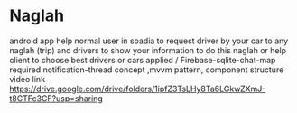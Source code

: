 # Naglah

android app help normal user in soadia to request driver by your car to any naglah (trip) and drivers to show your information to do this naglah or help client to choose best drivers or cars
 applied / Firebase-sqlite-chat-map
required notification-thread concept ,mvvm pattern, component structure
video link https://drive.google.com/drive/folders/1ipfZ3TsLHy8Ta6LGkwZXmJ-t8CTFc3CF?usp=sharing
